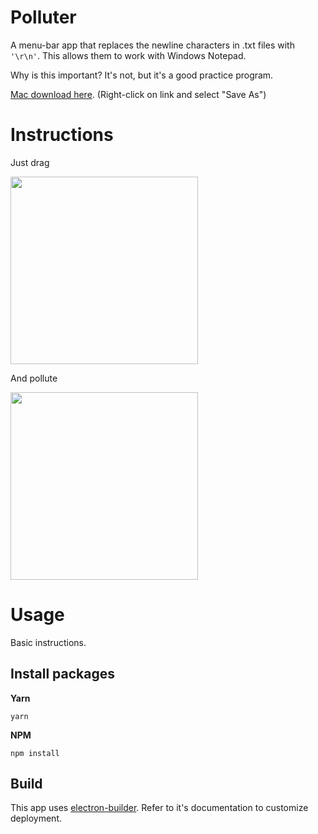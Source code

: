 # Polluter
A menu-bar app that replaces the newline characters in .txt files with `'\r\n'`. This allows them to work with Windows Notepad.

Why is this important? It's not, but it's a good practice program.

<a href="https://github.com/ryan-burmeister/polluter/blob/master/build/Polluter-1.0.0-mac.zip" download>Mac download here</a>. (Right-click on link and select "Save As")

# Instructions
Just drag

<img width="300" src="https://github.com/ryan-burmeister/polluter/blob/master/docs/drag.png"></img>

And pollute

<img width="300" src="https://github.com/ryan-burmeister/polluter/blob/master/docs/list.png"></img>

# Usage
Basic instructions.

## Install packages
**Yarn**
```
yarn
```

**NPM**
```
npm install
```

## Build
This app uses [electron-builder](https://www.electron.build/). Refer to it's documentation to customize deployment.

